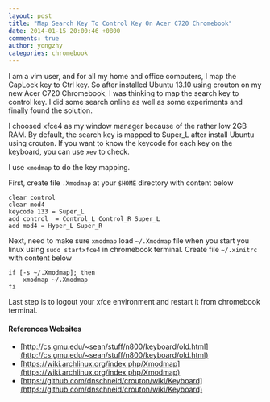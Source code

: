 ```yaml
---
layout: post
title: "Map Search Key To Control Key On Acer C720 Chromebook"
date: 2014-01-15 20:00:46 +0800
comments: true
author: yongzhy
categories: chromebook 
---
```


I am a vim user, and for all my home and office computers, I map the CapLock key to Ctrl key. So after installed Ubuntu 13.10 using crouton on my new Acer C720 Chromebook, I was thinking to map the search key to control key. I did some search online as well as some experiments and finally found the solution.

I choosed xfce4 as my window manager because of the rather low 2GB RAM. By default, the search key is mapped to Super_L after install Ubuntu using crouton. If you want to know the keycode for each key on the keyboard, you can use `xev` to check.

I use `xmodmap` to do the key mapping.

First, create file `.Xmodmap` at your `$HOME` directory with content below

    clear control
    clear mod4
    keycode 133 = Super_L
    add control  = Control_L Control_R Super_L
    add mod4 = Hyper_L Super_R

Next, need to make sure `xmodmap` load `~/.Xmodmap` file when you start you linux using `sudo startxfce4` in chromebook terminal. Create file `~/.xinitrc` with content below

    if [-s ~/.Xmodmap]; then
        xmodmap ~/.Xmodmap
    fi

Last step is to logout your xfce environment and restart it from chromebook terminal. 

#### References Websites

* [http://cs.gmu.edu/~sean/stuff/n800/keyboard/old.html](http://cs.gmu.edu/~sean/stuff/n800/keyboard/old.html)
* [https://wiki.archlinux.org/index.php/Xmodmap](https://wiki.archlinux.org/index.php/Xmodmap)
* [https://github.com/dnschneid/crouton/wiki/Keyboard](https://github.com/dnschneid/crouton/wiki/Keyboard)


